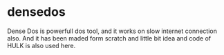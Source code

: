 # densedos
Dense Dos is powerfull dos tool, and it works on slow internet connection also. And it has been maded form scratch and little bit idea and code of HULK is also used here.
